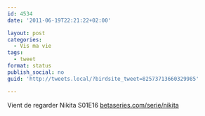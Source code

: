 ```yaml
---
id: 4534
date: '2011-06-19T22:21:22+02:00'

layout: post
categories:
  - Vis ma vie
tags:
  - tweet
format: status
publish_social: no
guid: 'http://tweets.local/?birdsite_tweet=82573713660329985'

---
```


Vient de regarder Nikita S01E16 [betaseries.com/serie/nikita](https://www.betaseries.com/serie/nikita)